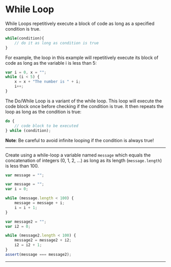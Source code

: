 # While Loop

While Loops repetitively execute a block of code as long as a specified condition is true.

```javascript
while(condition){
    // do it as long as condition is true
}
```

For example, the loop in this example will repetitively execute its block of code as long as the variable i is less than 5:

```javascript
var i = 0, x = "";
while (i < 5) {
    x = x + "The number is " + i;
    i++;
}
```

The Do/While Loop is a variant of the while loop. This loop will execute the code block once before checking if the condition is true. It then repeats the loop as long as the condition is true:

```javascript
do {
    // code block to be executed
} while (condition);
```


**Note**: Be careful to avoid infinite looping if the condition is always true!


---

Create using a while-loop a variable named `message` which equals the concatenation of integers (0, 1, 2, ...) as long as its length (`message.length`) is less than 100.

```js
var message = "";
```

```js
var message = "";
var i = 0;

while (message.length < 100) {
    message = message + i;
    i = i + 1;
}
```

```js
var message2 = "";
var i2 = 0;

while (message2.length < 100) {
    message2 = message2 + i2;
    i2 = i2 + 1;
}
assert(message === message2);
```

---
